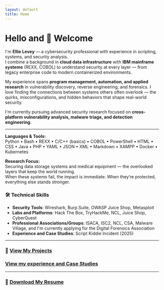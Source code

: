 ```yaml
---
layout: default
title: Home
---
```


# Hello and 👋 Welcome

I'm **Ellie Levey** — a cybersecurity professional with experience in scripting, systems, and security analysis.  
I combine a background in **cloud data infrastructure** with **IBM mainframe systems** (REXX, COBOL) to understand security at every layer — from legacy enterprise code to modern containerized environments.  

My experience spans **program management, automation, and applied research** in vulnerability discovery, reverse engineering, and forensics. I love finding the connections between systems others often overlook — the quirks, misconfigurations, and hidden behaviors that shape real-world security.  

I'm currently pursuing advanced security research focused on **cross-platform vulnerability analysis, malware triage, and detection engineering**.  

---

**Languages & Tools:**  
Python • Bash • REXX • C/C++ (basics) • COBOL • PowerShell • HTML • CSS • Java • PHP • YAML • JSON • XML • Markdown • XAMPP • Docker • Kubernetes  

**Research Focus:**  
Securing data storage systems and medical equipment — the overlooked layers that keep the world running.  
When these systems fail, the impact is immediate. When they’re protected, everything else stands stronger.


### 🛠️ Technical Skills

- **Security Tools**: Wireshark, Burp Suite, OWASP Juice Shop, Metasploit
- **Labs and Platforms**: Hack The Box, TryHackMe, NCL, Juice Shop, CyberQuest
- **Professional Associations/Groups**:  ISACA, ISC2, NCL, CSA, Malware Village, and I'm currently applying for the Digital Forensics Association
- **Experience and Case Studies**: Script Kiddie Incident (2025)
---

### 📁 [View My Projects](projects.md)
### [View my experience and Case Studies](expcase.md)
---

### 📄 [Download My Resume](Resume.pdf)
